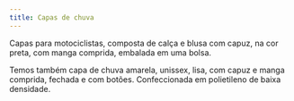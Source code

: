 ```yaml
---
title: Capas de chuva
---
```


Capas para motociclistas, composta de calça e blusa com capuz, na cor preta, com manga comprida, embalada em uma bolsa.

Temos também capa de chuva amarela, unissex, lisa, com capuz e manga comprida, fechada e com botões. Confeccionada em polietileno de baixa densidade.

